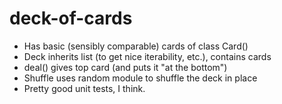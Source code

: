 deck-of-cards
=============

* Has basic (sensibly comparable) cards of class Card()
* Deck inherits list (to get nice iterability, etc.), contains cards
* deal() gives top card (and puts it "at the bottom")
* Shuffle uses random module to shuffle the deck in place
* Pretty good unit tests, I think.
